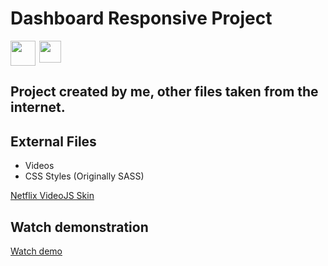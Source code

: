 <h1>Dashboard Responsive Project</h1>
<div style="display: flex; justify-content: justify-center; gap: 6px;">
    <a href="https://tailwindcss.com/" target="_blank">
        <img style="width: 40px;" src="https://iconape.com/wp-content/files/an/351546/png/tailwind-css-logo.png">
    </a>
    <a href="https://developer.mozilla.org/pt-BR/docs/Web/HTML" target="_blank">
        <img style="width: 35px;" src="https://th.bing.com/th/id/R.5d6cd40c005b34535bc97755c8e54d24?rik=Mzx6XZR99i8n5Q&pid=ImgRaw&r=0">
    </a>
</div>
<h2>Project created by me, other files taken from the internet.</h2>

<div>
    <h2>External Files</h2>
    <ul>
        <li>Videos</li>
        <li>CSS Styles (Originally SASS)</li>
    </ul>
</div>

<a href="https://codepen.io/benjipott/pen/JELELN" target="_blank">Netflix VideoJS Skin</a>

<h2>Watch demonstration</h2>
<a href="https://jorgylemos.github.io/responsive_dashboard_tw/" target="_blank">Watch demo</a>
